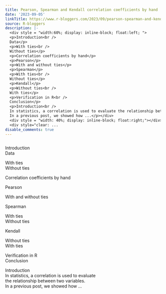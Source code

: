 ```yaml
---
title: Pearson, Spearman and Kendall correlation coefficients by hand
date: '2023-09-05'
linkTitle: https://www.r-bloggers.com/2023/09/pearson-spearman-and-kendall-correlation-coefficients-by-hand/
source: R-bloggers
description: |-
  <div style = "width:60%; display: inline-block; float:left; ">
  <p>Introduction<br />
  Data</p>
  <p>With ties<br />
  Without ties</p>
  <p>Correlation coefficients by hand</p>
  <p>Pearson</p>
  <p>With and without ties</p>
  <p>Spearman</p>
  <p>With ties<br />
  Without ties</p>
  <p>Kendall</p>
  <p>Without ties<br />
  With ties</p>
  <p>Verification in R<br />
  Conclusion</p>
  <p>Introduction<br />
  In statistics, a correlation is used to evaluate the relationship between two variables.<br />
  In a previous post, we showed how ...</p></div>
  <div style = "width: 40%; display: inline-block; float:right;"></div>
  <div style="clear: ...
disable_comments: true
---
```

<div style = "width:60%; display: inline-block; float:left; ">
<p>Introduction<br />
Data</p>
<p>With ties<br />
Without ties</p>
<p>Correlation coefficients by hand</p>
<p>Pearson</p>
<p>With and without ties</p>
<p>Spearman</p>
<p>With ties<br />
Without ties</p>
<p>Kendall</p>
<p>Without ties<br />
With ties</p>
<p>Verification in R<br />
Conclusion</p>
<p>Introduction<br />
In statistics, a correlation is used to evaluate the relationship between two variables.<br />
In a previous post, we showed how ...</p></div>
<div style = "width: 40%; display: inline-block; float:right;"></div>
<div style="clear: ...